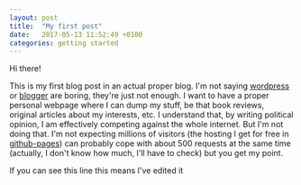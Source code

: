 ```yaml
---
layout: post
title:  "My first post"
date:   2017-05-13 11:52:49 +0100
categories: getting started
---
```


Hi there!

This is my first blog post in an actual proper blog. I'm not saying [wordpress] or [blogger] are boring, they're just not enough. I want to have
a proper personal webpage where I can dump my stuff, be that book reviews,
original articles about my interests, etc. I understand that, by writing political opinion, I am effectively competing against the whole internet. But I'm not doing that. I'm not expecting millions of visitors (the hosting I get for free in [github-pages]) can probably cope with about 500 requests at the same time (actually, I don't know how much, I'll have to check) but you get my point.

If you can see this line this means I've edited it


[wordpress]: http://wordpress.com
[blogger]: http://blogger.com
[github-pages]: http://pages.github.com
